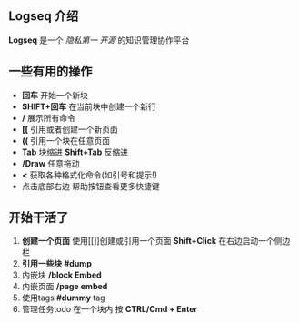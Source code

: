 ## Logseq 介绍

**Logseq** 是一个 *隐私第一* *开源* 的知识管理协作平台



## 一些有用的操作

- **回车** 开始一个新块
- **SHIFT+回车** 在当前块中创建一个新行
- **/** 展示所有命令
- **[[** 引用或者创建一个新页面
- **((** 引用一个块在任意页面
- **Tab** 块缩进 **Shift+Tab** 反缩进
- **/Draw** 任意拖动
- **<** 获取各种格式化命令(如引号和提示!)
- 点击底部右边 帮助按钮查看更多快捷键



## 开始干活了

1. **创建一个页面** 使用[[]]创建或引用一个页面 **Shift+Click** 在右边启动一个侧边栏
2. **引用一些块**  **#dump**
3. 内嵌块 **/block Embed** 
4. 内嵌页面 **/page embed**
5. 使用tags **#dummy** tag
6. 管理任务todo 在一个块内 按 **CTRL/Cmd + Enter** 

